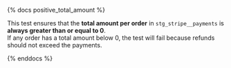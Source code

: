 {% docs positive_total_amount %}

This test ensures that the **total amount per order** in `stg_stripe__payments` is **always greater than or equal to 0**.  
If any order has a total amount below 0, the test will fail because refunds should not exceed the payments.

{% enddocs %}